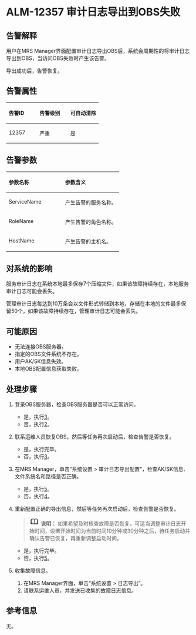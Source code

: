 # ALM-12357 审计日志导出到OBS失败<a name="alm_12357"></a>

## 告警解释<a name="zh-cn_topic_0191813876_section1610753917104"></a>

用户在MRS Manager界面配置审计日志导出OBS后，系统会周期性的将审计日志导出到OBS，当访问OBS失败时产生该告警。

导出成功后，告警恢复。

## 告警属性<a name="zh-cn_topic_0191813876_section45831805171015"></a>

<a name="zh-cn_topic_0191813876_table75288017947"></a>
<table><thead align="left"><tr id="zh-cn_topic_0191813876_row859440417947"><th class="cellrowborder" valign="top" width="33.33333333333333%" id="mcps1.1.4.1.1"><p id="zh-cn_topic_0191813876_p2505811317947"><a name="zh-cn_topic_0191813876_p2505811317947"></a><a name="zh-cn_topic_0191813876_p2505811317947"></a><strong id="zh-cn_topic_0191813876_b2419642717947"><a name="zh-cn_topic_0191813876_b2419642717947"></a><a name="zh-cn_topic_0191813876_b2419642717947"></a>告警ID</strong></p>
</th>
<th class="cellrowborder" valign="top" width="33.33333333333333%" id="mcps1.1.4.1.2"><p id="zh-cn_topic_0191813876_p1375356417947"><a name="zh-cn_topic_0191813876_p1375356417947"></a><a name="zh-cn_topic_0191813876_p1375356417947"></a><strong id="zh-cn_topic_0191813876_b5667321217947"><a name="zh-cn_topic_0191813876_b5667321217947"></a><a name="zh-cn_topic_0191813876_b5667321217947"></a>告警级别</strong></p>
</th>
<th class="cellrowborder" valign="top" width="33.33333333333333%" id="mcps1.1.4.1.3"><p id="zh-cn_topic_0191813876_p2712746617947"><a name="zh-cn_topic_0191813876_p2712746617947"></a><a name="zh-cn_topic_0191813876_p2712746617947"></a><strong id="zh-cn_topic_0191813876_b4282061017947"><a name="zh-cn_topic_0191813876_b4282061017947"></a><a name="zh-cn_topic_0191813876_b4282061017947"></a>可自动清除</strong></p>
</th>
</tr>
</thead>
<tbody><tr id="zh-cn_topic_0191813876_row4984117717947"><td class="cellrowborder" valign="top" width="33.33333333333333%" headers="mcps1.1.4.1.1 "><p id="zh-cn_topic_0191813876_p1060356917947"><a name="zh-cn_topic_0191813876_p1060356917947"></a><a name="zh-cn_topic_0191813876_p1060356917947"></a>12357</p>
</td>
<td class="cellrowborder" valign="top" width="33.33333333333333%" headers="mcps1.1.4.1.2 "><p id="zh-cn_topic_0191813876_p5358274517947"><a name="zh-cn_topic_0191813876_p5358274517947"></a><a name="zh-cn_topic_0191813876_p5358274517947"></a>严重</p>
</td>
<td class="cellrowborder" valign="top" width="33.33333333333333%" headers="mcps1.1.4.1.3 "><p id="zh-cn_topic_0191813876_p4523506517947"><a name="zh-cn_topic_0191813876_p4523506517947"></a><a name="zh-cn_topic_0191813876_p4523506517947"></a>是</p>
</td>
</tr>
</tbody>
</table>

## 告警参数<a name="zh-cn_topic_0191813876_section34160014171025"></a>

<a name="zh-cn_topic_0191813876_table2591060617947"></a>
<table><thead align="left"><tr id="zh-cn_topic_0191813876_row4753108817947"><th class="cellrowborder" valign="top" width="50%" id="mcps1.1.3.1.1"><p id="zh-cn_topic_0191813876_p2481289917947"><a name="zh-cn_topic_0191813876_p2481289917947"></a><a name="zh-cn_topic_0191813876_p2481289917947"></a><strong id="zh-cn_topic_0191813876_b2198950017947"><a name="zh-cn_topic_0191813876_b2198950017947"></a><a name="zh-cn_topic_0191813876_b2198950017947"></a>参数名称</strong></p>
</th>
<th class="cellrowborder" valign="top" width="50%" id="mcps1.1.3.1.2"><p id="zh-cn_topic_0191813876_p3631905817947"><a name="zh-cn_topic_0191813876_p3631905817947"></a><a name="zh-cn_topic_0191813876_p3631905817947"></a><strong id="zh-cn_topic_0191813876_b5843607417947"><a name="zh-cn_topic_0191813876_b5843607417947"></a><a name="zh-cn_topic_0191813876_b5843607417947"></a>参数含义</strong></p>
</th>
</tr>
</thead>
<tbody><tr id="zh-cn_topic_0191813876_row5616262217947"><td class="cellrowborder" valign="top" width="50%" headers="mcps1.1.3.1.1 "><p id="zh-cn_topic_0191813876_p5287850117947"><a name="zh-cn_topic_0191813876_p5287850117947"></a><a name="zh-cn_topic_0191813876_p5287850117947"></a>ServiceName</p>
</td>
<td class="cellrowborder" valign="top" width="50%" headers="mcps1.1.3.1.2 "><p id="zh-cn_topic_0191813876_p5530020917947"><a name="zh-cn_topic_0191813876_p5530020917947"></a><a name="zh-cn_topic_0191813876_p5530020917947"></a>产生告警的服务名称。</p>
</td>
</tr>
<tr id="zh-cn_topic_0191813876_row2793984117947"><td class="cellrowborder" valign="top" width="50%" headers="mcps1.1.3.1.1 "><p id="zh-cn_topic_0191813876_p4853462317947"><a name="zh-cn_topic_0191813876_p4853462317947"></a><a name="zh-cn_topic_0191813876_p4853462317947"></a>RoleName</p>
</td>
<td class="cellrowborder" valign="top" width="50%" headers="mcps1.1.3.1.2 "><p id="zh-cn_topic_0191813876_p3899035717947"><a name="zh-cn_topic_0191813876_p3899035717947"></a><a name="zh-cn_topic_0191813876_p3899035717947"></a>产生告警的角色名称。</p>
</td>
</tr>
<tr id="zh-cn_topic_0191813876_row1536889717947"><td class="cellrowborder" valign="top" width="50%" headers="mcps1.1.3.1.1 "><p id="zh-cn_topic_0191813876_p3692113517947"><a name="zh-cn_topic_0191813876_p3692113517947"></a><a name="zh-cn_topic_0191813876_p3692113517947"></a>HostName</p>
</td>
<td class="cellrowborder" valign="top" width="50%" headers="mcps1.1.3.1.2 "><p id="zh-cn_topic_0191813876_p3782196217947"><a name="zh-cn_topic_0191813876_p3782196217947"></a><a name="zh-cn_topic_0191813876_p3782196217947"></a>产生告警的主机名。</p>
</td>
</tr>
</tbody>
</table>

## 对系统的影响<a name="zh-cn_topic_0191813876_section21969051171033"></a>

服务审计日志在系统本地最多保存7个压缩文件，如果该故障持续存在，本地服务审计日志可能会丢失。

管理审计日志每达到10万条会以文件形式转储到本地，存储在本地的文件最多保留50个，如果该故障持续存在，管理审计日志可能会丢失。

## 可能原因<a name="zh-cn_topic_0191813876_section43542384171038"></a>

-   无法连接OBS服务器。
-   指定的OBS文件系统不存在。
-   用户AK/SK信息失效。
-   本地OBS配置信息获取失败。

## 处理步骤<a name="zh-cn_topic_0191813876_section35154584171043"></a>

1.  登录OBS服务器，检查OBS服务器是否可以正常访问。
    -   是，执行[3](#zh-cn_topic_0191813876_li17073310143018)。
    -   否，执行[2](#zh-cn_topic_0191813876_li51875580143018)。

2.  <a name="zh-cn_topic_0191813876_li51875580143018"></a>联系运维人员恢复OBS，然后等任务再次启动后，检查告警是否恢复。
    -   是，执行完毕。
    -   否，执行[3](#zh-cn_topic_0191813876_li17073310143018)。

3.  <a name="zh-cn_topic_0191813876_li17073310143018"></a>在MRS Manager，单击“系统设置  \>  审计日志导出配置“，检查AK/SK信息、文件系统名和路径是否正确。
    -   是，执行[5](#zh-cn_topic_0191813876_li572522141314)。
    -   否，执行[4](#zh-cn_topic_0191813876_li52527297143018)。

4.  <a name="zh-cn_topic_0191813876_li52527297143018"></a>重新配置正确的导出信息，然后等任务再次启动后，检查告警是否恢复。

    >![](public_sys-resources/icon-note.gif) **说明：** 
    >如果希望及时核查故障是否恢复，可适当调整审计日志开始时间，设置开始时间为当前时间10分钟或30分钟之后，待任务启动并确认告警已恢复，再重新调整启动时间。

    -   是，执行完毕。
    -   否，执行[5](#zh-cn_topic_0191813876_li572522141314)。

5.  <a name="zh-cn_topic_0191813876_li572522141314"></a>收集故障信息。
    1.  在MRS Manager界面，单击“系统设置 \> 日志导出”。
    2.  请联系运维人员，并发送已收集的故障日志信息。


## 参考信息<a name="zh-cn_topic_0191813876_section5597720165321"></a>

无。

